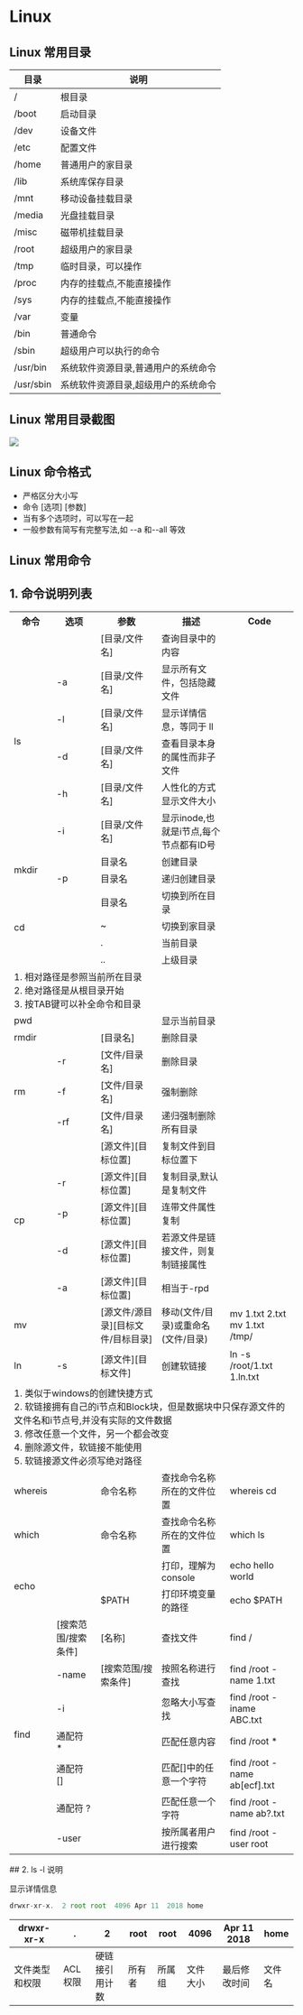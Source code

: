 # Linux

## Linux 常用目录

| 目录      | 说明                                |
| --------- | ----------------------------------- |
| /         | 根目录                              |
| /boot     | 启动目录                            |
| /dev      | 设备文件                            |
| /etc      | 配置文件                            |
| /home     | 普通用户的家目录                    |
| /lib      | 系统库保存目录                      |
| /mnt      | 移动设备挂载目录                    |
| /media    | 光盘挂载目录                        |
| /misc     | 磁带机挂载目录                      |
| /root     | 超级用户的家目录                    |
| /tmp      | 临时目录，可以操作                  |
| /proc     | 内存的挂载点,不能直接操作           |
| /sys      | 内存的挂载点,不能直接操作           |
| /var      | 变量                                |
| /bin      | 普通命令                            |
| /sbin     | 超级用户可以执行的命令              |
| /usr/bin  | 系统软件资源目录,普通用户的系统命令 |
| /usr/sbin | 系统软件资源目录,超级用户的系统命令 |

## Linux 常用目录截图

![](\assets\dir-list.png)

## Linux 命令格式

- 严格区分大小写
- 命令 [选项] [参数]
- 当有多个选项时，可以写在一起
- 一般参数有简写有完整写法,如 --a 和--all 等效

## Linux 常用命令

## 1. 命令说明列表

<table>
	<tr>
	    <th>命令</th>
	    <th>选项</th>
	    <th>参数</th>  
	    <th>描述</th>  
	    <th>Code</th>  
	</tr>
	<tr >
	    <td rowspan="6">ls</td>
	    <td></td>
	    <td>[目录/文件名]</td>
	    <td>查询目录中的内容</td>
	    <td></td>
	</tr>
	<tr>
	    <td>-a</td>
	    <td>[目录/文件名]</td>
	    <td>显示所有文件，包括隐藏文件</td>
	    <td></td>
	</tr>
	<tr>
	    <td>-l</td>
	    <td>[目录/文件名]</td>
	    <td>显示详情信息，等同于  ll</td>
	    <td></td>
	</tr>
	<tr>
	    <td>-d</td>
	    <td>[目录/文件名]</td>
	    <td>查看目录本身的属性而非子文件</td>
	    <td></td>
	</tr>
	<tr>
  <td>-h</td>
	    <td>[目录/文件名]</td>
	    <td>人性化的方式显示文件大小</td>
	    <td></td>
	</tr>
	<tr>
	    <td>-i</td>
	    <td>[目录/文件名]</td>
	    <td>显示inode,也就是i节点,每个节点都有ID号</td>
	    <td></td>
	</tr>
	<tr >
	    <td rowspan="2">mkdir</td>
	    <td></td>
	    <td>目录名</td>
	    <td>创建目录</td>
	    <td></td>
	</tr>
  <tr >
	    <td>-p</td>
	    <td>目录名</td>
	    <td>递归创建目录</td>
	    <td></td>
	</tr>
  <tr >
	    <td rowspan="4">cd</td>
	    <td></td>
	    <td>目录名</td>
	    <td>切换到所在目录</td>
	    <td></td>
	</tr>
  <tr >
	    <td></td>
	    <td>~</td>
	    <td>切换到家目录</td>
	    <td></td>
	</tr>
  <tr >
	    <td></td>
	    <td>.</td>
	    <td>当前目录</td>
	    <td></td>
	</tr>
  <tr >
	    <td></td>
	    <td>..</td>
	    <td>上级目录</td>
	    <td></td>
	</tr>
  <tr >
	    <td colspan="5">
        1. 相对路径是参照当前所在目录<br />
        2. 绝对路径是从根目录开始<br />
        3. 按TAB键可以补全命令和目录
      </td>
	</tr>
 <tr >
	    <td>pwd</td>
	    <td></td>
	    <td></td>
	    <td>显示当前目录</td>
	    <td></td>
	</tr>
   <tr >
	    <td >rmdir</td>
	    <td></td>
	    <td>[目录名]</td>
	    <td>删除目录</td>
	    <td></td>
	</tr>
  <tr >
	    <td rowspan="3">rm</td>
	    <td>-r</td>
	    <td>[文件/目录名]</td>
	    <td>删除目录</td>
	    <td></td>
	</tr>
   <tr >
	    <td>-f</td>
	    <td>[文件/目录名]</td>
	    <td>强制删除</td>
	    <td></td>
	</tr>
   <tr >
	    <td>-rf</td>
	    <td>[文件/目录名]</td>
	    <td>递归强制删除所有目录</td>
	    <td></td>
	</tr>
  <tr >
	    <td rowspan="5">cp</td>
      <td></td>
	    <td>[源文件][目标位置]</td>
	    <td>复制文件到目标位置下</td>
	    <td></td>
	</tr>
  <tr >
      <td>-r</td>
	    <td>[源文件][目标位置]</td>
	    <td>复制目录,默认是复制文件</td>
	    <td></td>
	</tr>
  <tr >
      <td>-p</td>
	    <td>[源文件][目标位置]</td>
	    <td>连带文件属性复制</td>
	    <td></td>
	</tr>
  <tr >
      <td>-d</td>
	    <td>[源文件][目标位置]</td>
	    <td>若源文件是链接文件，则复制链接属性</td>
	    <td></td>
	</tr>
  <tr >
      <td>-a</td>
	    <td>[源文件][目标位置]</td>
	    <td>相当于-rpd</td>
	    <td></td>
	</tr>
  <tr >
      <td>mv</td>
      <td></td>
	    <td>[源文件/源目录][目标文件/目标目录]</td>
	    <td>移动(文件/目录)或重命名(文件/目录)</td>
	    <td>
        mv 1.txt 2.txt<br>
        mv 1.txt /tmp/
      </td>
	</tr>
  <tr >
      <td>ln</td>
      <td>-s</td>
	    <td>[源文件][目标文件]</td>
	    <td>创建软链接</td>
	    <td>ln -s /root/1.txt 1.ln.txt</td>
	</tr>
  <tr >
      <td colspan="5">
        1. 类似于windows的创建快捷方式<br>
        2. 软链接拥有自己的i节点和Block块，但是数据块中只保存源文件的文件名和i节点号,并没有实际的文件数据<br>
        3. 修改任意一个文件，另一个都会改变<br>
        4. 删除源文件，软链接不能使用<br>
        5. 软链接源文件必须写绝对路径
      </td>
	</tr>
  <tr >
      <td>whereis</td>
      <td></td>
	    <td>命令名称</td>
	    <td>查找命令名称所在的文件位置</td>
	    <td>whereis cd</td>
	</tr>
  <tr >
      <td>which</td>
      <td></td>
	    <td>命令名称</td>
	    <td>查找命令名称所在的文件位置</td>
	    <td>which ls</td>
	</tr>
  <tr >
      <td rowspan="2">echo</td>
      <td></td>
	    <td></td>
	    <td>打印，理解为console</td>
	    <td>echo hello world</td>
	</tr>
  <tr >
      <td></td>
	    <td>$PATH</td>
	    <td>打印环境变量的路径</td>
	    <td>echo $PATH</td>
	</tr>
  <tr >
      <td rowspan="10">find</td>
      <td>[搜索范围/搜索条件]</td>
	    <td>[名称]</td>
	    <td>查找文件</td>
	    <td>find / </td>
	</tr>
  <tr >
      <td>-name</td>
	    <td>[搜索范围/搜索条件]</td>
	    <td>按照名称进行查找</td>
	    <td>find /root -name 1.txt</td>
	</tr>
  <tr >
      <td>-i</td>
	    <td></td>
	    <td>忽略大小写查找</td>
	    <td>find /root -iname ABC.txt</td>
	</tr>
  <tr >
      <td>通配符 *</td>
	    <td></td>
	    <td>匹配任意内容</td>
	    <td>find /root *</td>
	</tr>
   <tr >
      <td>通配符 []</td>
	    <td></td>
	    <td>匹配[]中的任意一个字符</td>
	    <td>find /root -name ab[ecf].txt</td>
	</tr>
   <tr >
      <td>通配符 ?</td>
	    <td></td>
	    <td>匹配任意一个字符</td>
	    <td>find /root -name ab?.txt</td>
	</tr>
  <tr >
      <td>-user</td>
	    <td></td>
	    <td>按所属者用户进行搜索</td>
	    <td>find /root -user root</td>
	</tr>
</table>
## 2. ls -l 说明

显示详情信息

```js
drwxr-xr-x.  2 root root  4096 Apr 11  2018 home
```

| drwxr-xr-x     | .        | 2              | root   | root   | 4096     | Apr 11 2018  | home   |
| -------------- | -------- | -------------- | ------ | ------ | -------- | ------------ | ------ |
| 文件类型和权限 | ACL 权限 | 硬链接引用计数 | 所有者 | 所属组 | 文件大小 | 最后修改时间 | 文件名 |

